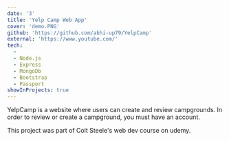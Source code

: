 ```yaml
---
date: '3'
title: 'Yelp Camp Web App'
cover: 'demo.PNG'
github: 'https://github.com/abhi-up79/YelpCamp'
external: 'https://www.youtube.com/'
tech:
  -
  - Node.js
  - Express
  - MongoDb
  - Bootstrap
  - Passport
showInProjects: true
---
```


YelpCamp is a website where users can create and review campgrounds. In order to review or create a campground, you must have an account.

This project was part of Colt Steele's web dev course on udemy.
